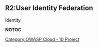 ## R2:User Identity Federation

Identity

__NOTOC__ <headertabs/>

[Category:OWASP Cloud ‐ 10
Project](Category:OWASP_Cloud_‐_10_Project "wikilink")